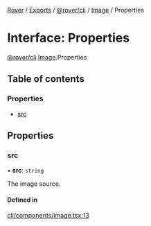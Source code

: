 [Rover](../README.md) / [Exports](../modules.md) / [@rover/cli](../modules/_rover_cli.md) / [Image](../modules/_rover_cli.Image.md) / Properties

# Interface: Properties

[@rover/cli](../modules/_rover_cli.md).[Image](../modules/_rover_cli.Image.md).Properties

## Table of contents

### Properties

- [src](_rover_cli.Image.Properties.md#src)

## Properties

### src

• **src**: `string`

The image source.

#### Defined in

[cli/components/image.tsx:13](https://github.com/kasperisager/rover/blob/a90c066/cli/components/image.tsx#L13)
